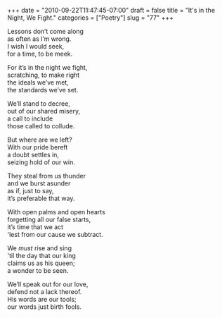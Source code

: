 +++
date = "2010-09-22T11:47:45-07:00"
draft = false
title = "It's in the Night, We Fight."
categories = ["Poetry"]
slug = "77"
+++

<p>Lessons don&#8217;t come along<br />as often as I&#8217;m wrong.<br />I wish I would seek,<br />for a time, to be meek.</p>
<p>For it&#8217;s in the night we fight,<br />scratching, to make right<br />the ideals we&#8217;ve met,<br />the standards we&#8217;ve set.</p>
<p>We&#8217;ll stand to decree,<br />out of our shared misery,<br />a call to include<br />those called to collude.</p>
<p>But where are we left?<br />With our pride bereft<br />a doubt settles in,<br />seizing hold of our win.</p>
<p>They steal from us thunder<br />and we burst asunder<br />as if, just to say,<br />it&#8217;s preferable that way.</p>
<p>With open palms and open hearts<br />forgetting all our false starts,<br />it&#8217;s time that we act<br />'lest from our cause we subtract.</p>
<p>We <em>must</em> rise and sing<br />'til the day that our king<br />claims us as his queen;<br />a wonder to be seen.</p>
<p>We&#8217;ll speak out for our love,<br />defend not a lack thereof.<br />His words are our tools;<br />our words just birth fools.</p>
